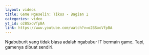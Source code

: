 ```yaml
---
layout: videos
title: Game Ngeselin: Tikus - Bagian 1
categories: video
yt_id: o2BSxoVfpBA
link: https://www.youtube.com/watch?v=o2BSxoVfpBA
---
```

Ngabuburit yang tidak biasa adalah ngabubur IT bermain game. Tapi, gamenya dibuat sendiri.
